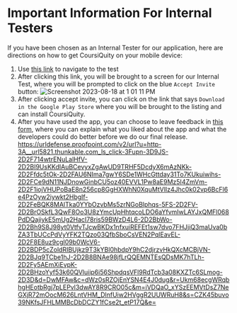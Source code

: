 # Important Information For Internal Testers  
If you have been chosen as an Internal Tester for our application, here are directions on how to get CoursiQuity on your mobile device:
1. Use [this link](https://play.google.com/apps/internaltest/4701435362534902405) to navigate to the test 
2. After clicking this link, you will be brought to a screen for our Internal Test, where you will be prompted to click on the blue ```Accept Invite``` button:
![Screenshot 2023-08-18 at 1 01 11 PM](https://github.com/christian7974/csc305-gen-ed/assets/71100942/114b8be2-63e3-46ee-91f8-c84db4286e04)
3. After clicking accept invite, you can click on the link that says ```Download in the Google Play Store``` where you will be brought to the listing and can install CoursiQuity.
4. After you have used the app, you can choose to leave feedback in [this form](https://docs.google.com/forms/d/17yZ-zmEWXh1PxdjMp-xYgYXUHAZmH5P-giwwJWmggjo/edit), where you can explain what you liked about the app and what the developers could do better before we do our final release.
https://urldefense.proofpoint.com/v2/url?u=http-3A__url5821.thunkable.com_ls_click-3Fupn-3D9JS-2D2F714wtrENuLalHfV-2D2BI9UsKKdIAuBCevyxZgAwUD9TRHF5DcdyX6mAzNKk-2D2Ffdc5tOk-2D2FAU6NIma7gwY6SDe1WHcGttday31To7KUkuiwihs-2D2FCe9dN11NJDnowGinbCU5oz40EVVL1Pw8aE9Mz5I4ZmVm-2D2F1iojVHUPoBaE8n256cp8GgHXWhN0XquMtVlIz4Jhc0k02vp6BcFl6e4PzOyw2iywkt2HbgIf-2D2FeBQK8MAlTka0YYbOzvbMs5zrNGoBlphqs-5FS-2D2FV-2D2BrOSkfL3QwF8Oo3U8zYmcUpHhtqcoLDO6aYfvmIwLAYJxQMFl068PdDQajiykE5mUg2HacI78ris59BWzD4L6-2D2BbWo-2D2Bh9S8J98yt0VtfvTJcwBKDx1nfxuiREFEt1sw7dvo7FHJjiQ3maUva0bZA3TbUCcPdVyYFK2TQzo03QfbSboCsVEN2PqlEavEL-2D2F8E8uz9cgI09b0WcV6-2D2BDP5cZoldRIBUjkz9T3kYBl0hbdpY9hC2djrzvHkQXcMCBjVN-2D2BJq9TCbe1hJ-2D2B8BNAe98jfLrQQEMNTEsQDsMK7hTLh-2D2Fy5AEmXiEvpK-2D2BHzoYyf53k60QVluiip6i56ShpdqsVFl9RdTcb3a08KXZTc6SLmog-2D3D&d=DwMFAw&c=dWz0sRZOjEnYSN4E4J0dug&r=Ukm68ecgWRqbhgHEotbRgj7pLEPvl3dwAY8R9CRO05c&m=iVDQaO_xYSzEEMVtDsZ7NeGXjR72mOocM626LntVHM_DlnfUiw2HVggR2UUWRuH8&s=CZK45buvo39NKfsJFHLMMBcDbDCZY1fCse2t_etP17Q&e=
